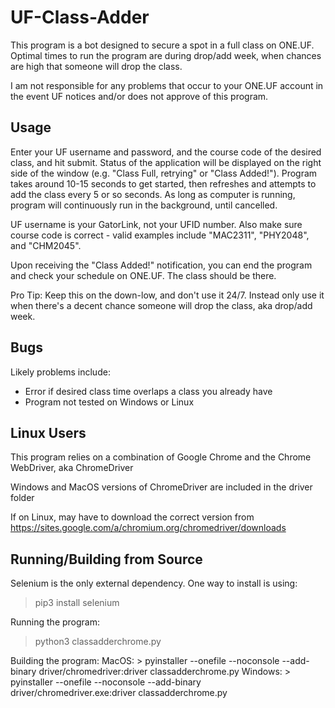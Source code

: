 # UF-Class-Adder

This program is a bot designed to secure a spot in a full class on ONE.UF. Optimal times to run the program are during drop/add week, when chances are high that someone will drop the class.

I am not responsible for any problems that occur to your ONE.UF account in the event UF notices and/or does not approve of this program.

## Usage

Enter your UF username and password, and the course code of the desired class, and hit submit. Status of the application will be displayed on the right side of the window (e.g. "Class Full, retrying" or "Class Added!"). Program takes around 10-15 seconds to get started, then refreshes and attempts to add the class every 5 or so seconds. As long as computer is running, program will continuously run in the background, until cancelled.

UF username is your GatorLink, not your UFID number. Also make sure course code is correct - valid examples include "MAC2311", "PHY2048", and "CHM2045".

Upon receiving the "Class Added!" notification, you can end the program and check your schedule on ONE.UF. The class should be there.

Pro Tip: Keep this on the down-low, and don't use it 24/7. Instead only use it when there's a decent chance someone will drop the class, aka drop/add week.

## Bugs

Likely problems include:

- Error if desired class time overlaps a class you already have
- Program not tested on Windows or Linux

## Linux Users

This program relies on a combination of Google Chrome and the Chrome WebDriver, aka ChromeDriver 

Windows and MacOS versions of ChromeDriver are included in the driver folder

If on Linux, may have to download the correct version from https://sites.google.com/a/chromium.org/chromedriver/downloads

## Running/Building from Source

Selenium is the only external dependency. One way to install is using:
  > pip3 install selenium

Running the program:
  > python3 classadderchrome.py

Building the program:
  MacOS:
    > pyinstaller --onefile --noconsole --add-binary driver/chromedriver:driver classadderchrome.py
  Windows:
    > pyinstaller --onefile --noconsole --add-binary driver/chromedriver.exe:driver classadderchrome.py
